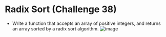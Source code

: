 # Radix Sort (Challenge 38)
- Write a function that accepts an array of positive integers, and returns an array sorted by a radix sort algorithm.
![image](../../assets/38_radix_sort.jpg)
